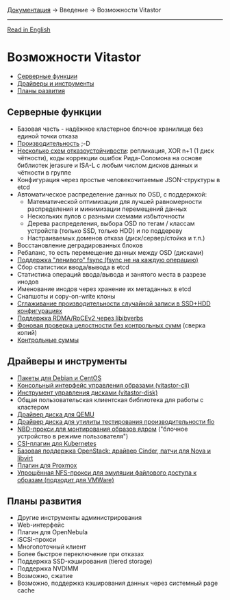 [Документация](../../README-ru.md#документация) → Введение → Возможности Vitastor

-----

[Read in English](features.en.md)

# Возможности Vitastor

- [Серверные функции](#серверные-функции)
- [Драйверы и инструменты](#драйверы-и-инструменты)
- [Планы развития](#планы-развития)

## Серверные функции

- Базовая часть - надёжное кластерное блочное хранилище без единой точки отказа
- [Производительность](../performance/comparison1.ru.md) ;-D
- [Несколько схем отказоустойчивости](../config/pool.ru.md#scheme): репликация, XOR n+1 (1 диск чётности), коды коррекции ошибок
  Рида-Соломона на основе библиотек jerasure и ISA-L с любым числом дисков данных и чётности в группе
- Конфигурация через простые человекочитаемые JSON-структуры в etcd
- Автоматическое распределение данных по OSD, с поддержкой:
  - Математической оптимизации для лучшей равномерности распределения и минимизации перемещений данных
  - Нескольких пулов с разными схемами избыточности
  - Дерева распределения, выбора OSD по тегам / классам устройств (только SSD, только HDD) и по поддереву
  - Настраиваемых доменов отказа (диск/сервер/стойка и т.п.)
- Восстановление деградированных блоков
- Ребаланс, то есть перемещение данных между OSD (дисками)
- [Поддержка "ленивого" fsync (fsync не на каждую операцию)](../config/layout-cluster.ru.md#immediate_commit)
- Сбор статистики ввода/вывода в etcd
- Статистика операций ввода/вывода и занятого места в разрезе инодов
- Именование инодов через хранение их метаданных в etcd
- Снапшоты и copy-on-write клоны
- [Сглаживание производительности случайной записи в SSD+HDD конфигурациях](../config/osd.ru.md#throttle_small_writes)
- [Поддержка RDMA/RoCEv2 через libibverbs](../config/network.ru.md#rdma_device)
- [Фоновая проверка целостности без контрольных сумм](../config/osd.ru.md#auto_scrub) (сверка копий)
- [Контрольные суммы](../config/layout-osd.ru.md#data_csum_type)

## Драйверы и инструменты

- [Пакеты для Debian и CentOS](../installation/packages.ru.md)
- [Консольный интерфейс управления образами (vitastor-cli)](../usage/cli.ru.md)
- [Инструмент управления дисками (vitastor-disk)](../usage/disk.ru.md)
- Общая пользовательская клиентская библиотека для работы с кластером
- [Драйвер диска для QEMU](../usage/qemu.ru.md)
- [Драйвер диска для утилиты тестирования производительности fio](../usage/fio.ru.md)
- [NBD-прокси для монтирования образов ядром](../usage/nbd.ru.md) ("блочное устройство в режиме пользователя")
- [CSI-плагин для Kubernetes](../installation/kubernetes.ru.md)
- [Базовая поддержка OpenStack: драйвер Cinder, патчи для Nova и libvirt](../installation/openstack.ru.md)
- [Плагин для Proxmox](../installation/proxmox.ru.md)
- [Упрощённая NFS-прокси для эмуляции файлового доступа к образам (подходит для VMWare)](../usage/nfs.ru.md)

## Планы развития

- Другие инструменты администрирования
- Web-интерфейс
- Плагин для OpenNebula
- iSCSI-прокси
- Многопоточный клиент
- Более быстрое переключение при отказах
- Поддержка SSD-кэширования (tiered storage)
- Поддержка NVDIMM
- Возможно, сжатие
- Возможно, поддержка кэширования данных через системный page cache
